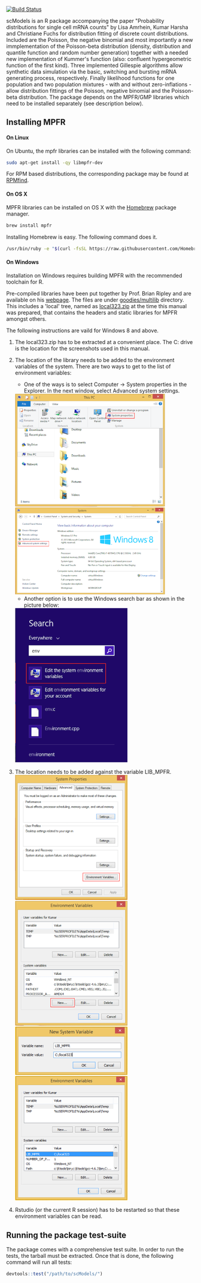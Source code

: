 [![Build Status](https://travis-ci.com/fuchslab/scModels.svg?branch=master)](https://travis-ci.com/fuchslab/scModels)

scModels is an R package accompanying the paper "Probability distributions for single cell mRNA counts" by Lisa Amrhein, Kumar Harsha and Christiane Fuchs
for distribution fitting of discrete count distributions. Included are the Poisson, the negative binomial and most importantly a new immplementation of the Poisson-beta distribution (density, distribution and quantile function and random number generation) together with a needed new implementation of Kummer's function (also: confluent hypergeometric function of the first kind). Three implemented Gillespie algorithms allow synthetic data simulation via the basic, switching and bursting mRNA generating process, respectively. Finally likelihood functions for one population and two population mixtures - with and without zero-inflations - allow distribution fittings of the Poisson, negative binomial and the Poisson-beta distribution. The package depends on the MPFR/GMP libraries which need to be installed separately (see description below).


Installing MPFR
--------------

#### On Linux
On Ubuntu, the mpfr libraries can be installed with the following command:

```bash
sudo apt-get install -qy libmpfr-dev
```

For RPM based distributions, the corresponding package may be found at [RPMfind](https://fr2.rpmfind.net/linux/rpm2html/search.php?query=mpfr-devel).

#### On OS X
MPFR libraries can be installed on OS X with the [Homebrew](https://brew.sh/) package manager.

```bash
brew install mpfr
```

Installing Homebrew is easy. The following command does it.

```bash
/usr/bin/ruby -e "$(curl -fsSL https://raw.githubusercontent.com/Homebrew/install/master/install)"
```

#### On Windows
Installation on Windows requires building MPFR with the recommended toolchain for R.

Pre-compiled libraries have been put together by Prof. Brian Ripley and are available on his [webpage](http://www.stats.ox.ac.uk/pub/Rtools/). The files are under [goodies/multilib](http://www.stats.ox.ac.uk/pub/Rtools/goodies/multilib/) directory. This includes a 'local' tree, named as [local323.zip](http://www.stats.ox.ac.uk/pub/Rtools/goodies/multilib/local323.zip) at the time this manual was prepared, that contains the headers and static libraries for MPFR amongst others.

The following instructions are vaild for Windows 8 and above.

1. The local323.zip has to be extracted at a convenient place. The C: drive is the location for the screenshots used in this manual.
2. The location of the library needs to be added to the environment variables of the system. There are two ways to get to the list of environment variables:

    * One of the ways is to select Computer -> System properties in the Explorer. In the next window, select Advanced system settings.
    <img src="images/windows-1.png" width=400/>
    <img src="images/windows-2.png" width=400/>
    
    * Another option is to use the Windows search bar as shown in the picture below:  
    <img src="images/windows-3.png" width=300/>
3. The location needs to be added against the variable LIB_MPFR.  
    <img src="images/windows-4.png" width=300/>
    <img src="images/windows-5.png" width=300/>
    <img src="images/windows-6.png" width=300/>
    <img src="images/windows-7.png" width=300/>
4. Rstudio (or the current R session) has to be restarted so that these environment variables can be read.


Running the package test-suite
---------------

The package comes with a comprehensive test suite. In order to run the tests, the tarball must be extracted. Once that is done, the following command will run all tests:

```r
devtools::test("/path/to/scModels/")
```
